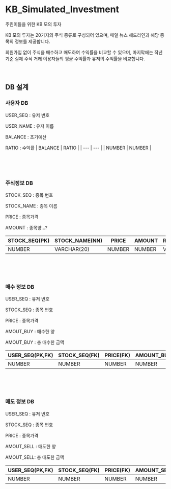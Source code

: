 # KB_Simulated_Investment
주린이들을 위한 KB 모의 투자

KB 모의 투자는 20가지의 주식 종류로 구성되어 있으며, 매일 뉴스 헤드라인과 해당 종목의 정보를 제공합니다.

회원가입 없이 주식을 매수하고 매도하여 수익률을 비교할 수 있으며, 마지막에는 작년 기준 실제 주식 거래 이용자들의 평균 수익률과 유저의 수익률을 비교합니다.
<br/> <br/> <br/> 
## DB 설계
### **사용자 DB**

USER_SEQ : 유저 번호

USER_NAME : 유저 이름

BALANCE : 초기예산

RATIO : 수익률
| BALANCE | RATIO |
| --- | --- |
| NUMBER | NUMBER |

<br/> <br/> <br/> 
### **주식정보 DB**

STOCK_SEQ : 종목 번호

STOCK_NAME : 종목 이름

PRICE : 종목가격

AMOUNT : 종목양…?

| STOCK_SEQ(PK) | STOCK_NAME(NN) | PRICE | AMOUNT |  RELATED_STOCK(NN) | RATIO_PERIOD |
| --- | --- | --- |--- | --- | --- |
| NUMBER | VARCHAR(20) | NUMBER | NUMBER | VARCHAR(20) | NUMBER |


<br/> <br/> <br/> 
### 매수 정보 DB

USER_SEQ : 유저 번호

STOCK_SEQ : 종목 번호

PRICE : 종목가격

AMOUT_BUY : 매수한 양

AMOUT_BUY : 총 매수한 금액

| USER_SEQ(PK,FK) | STOCK_SEQ(FK) | PRICE(FK) | AMOUNT_BUY | PRICE_BUY |
| --- | --- | --- | --- | --- |
| NUMBER | NUMBER | NUMBER | NUMBER | NUMBER |

<br/> <br/> <br/> 
### 매도 정보 DB

USER_SEQ : 유저 번호

STOCK_SEQ : 종목 번호

PRICE : 종목가격

AMOUT_SELL : 매도한 양

AMOUT_SELL: 총 매도한 금액

| USER_SEQ(PK,FK) | STOCK_SEQ(FK) | PRICE(FK) | AMOUNT_SELL | PRICE_SELL |
|  --- | --- | --- | --- | --- |
| NUMBER | NUMBER | NUMBER | NUMBER | NUMBER |
